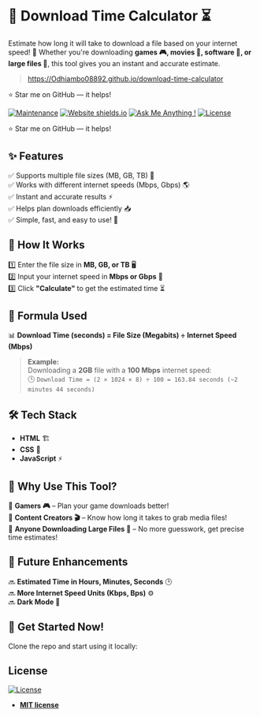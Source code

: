 
# 🚀 Download Time Calculator ⏳ 

Estimate how long it will take to download a file based on your internet speed! 🎯 Whether you're downloading **games 🎮, movies 🎥, software 💾, or large files 📂**, this tool gives you an instant and accurate estimate. 

> https://Odhiambo08892.github.io/download-time-calculator


:star: Star me on GitHub — it helps!

[![Maintenance](https://img.shields.io/badge/maintained-yes-green.svg)](https://github.com/Odhiambo08892/Odhiambo08892.github.io/commits/master)
[![Website shields.io](https://img.shields.io/badge/website-up-yellow)](http://Odhiambo08892.github.io/)
[![Ask Me Anything !](https://img.shields.io/badge/ask%20me-linkedin-1abc9c.svg)](https://www.linkedin.com/in/stanley-odhiambo-8ab497292/)
[![License](http://img.shields.io/:license-mit-blue.svg?style=flat-square)](http://badges.mit-license.org)

:star: Star me on GitHub — it helps!
## ✨ Features  
✅ Supports multiple file sizes (MB, GB, TB) 📁  
✅ Works with different internet speeds (Mbps, Gbps) 🌎  
✅ Instant and accurate results ⚡  
✅ Helps plan downloads efficiently 📥  
✅ Simple, fast, and easy to use! 🚀  

## 🔢 How It Works  
1️⃣ Enter the file size in **MB, GB, or TB** 🖥️  
2️⃣ Input your internet speed in **Mbps or Gbps** 📡  
3️⃣ Click **"Calculate"** to get the estimated time ⏳  

## 🧮 Formula Used  
📊 **Download Time (seconds) = File Size (Megabits) ÷ Internet Speed (Mbps)**  

> **Example:**  
> Downloading a **2GB** file with a **100 Mbps** internet speed:  
> 🕒 `Download Time = (2 × 1024 × 8) ÷ 100 = 163.84 seconds (~2 minutes 44 seconds)`

## 🛠️ Tech Stack  
- **HTML** 🏗️  
- **CSS** 🎨  
- **JavaScript** ⚡  

## 🎯 Why Use This Tool?  
🔹 **Gamers 🎮** – Plan your game downloads better!  
🔹 **Content Creators 🎬** – Know how long it takes to grab media files!  
🔹 **Anyone Downloading Large Files 📂** – No more guesswork, get precise time estimates!  

## 📌 Future Enhancements  
🔜 **Estimated Time in Hours, Minutes, Seconds** 🕒  
🔜 **More Internet Speed Units (Kbps, Bps)** ⚙️  
🔜 **Dark Mode 🌙**  

## 📩 Get Started Now!  
Clone the repo and start using it locally:  


## License
[![License](http://img.shields.io/:license-mit-blue.svg?style=flat-square)](http://badges.mit-license.org)

- **[MIT license](http://opensource.org/licenses/mit-license.php)**

